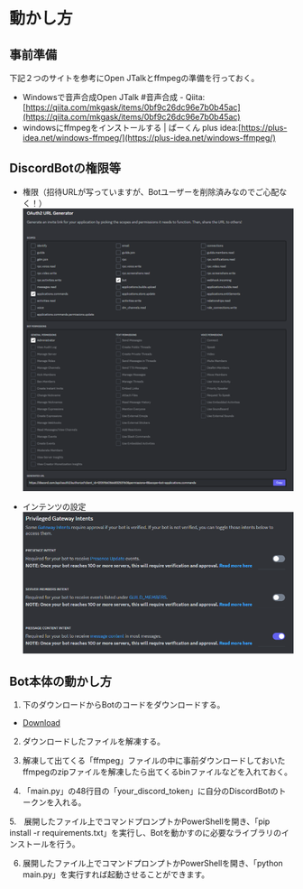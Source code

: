 # 動かし方

## 事前準備

下記２つのサイトを参考にOpen JTalkとffmpegの準備を行っておく。

* Windowsで音声合成Open JTalk #音声合成 - Qiita:[https://qiita.com/mkgask/items/0bf9c26dc96e7b0b45ac](https://qiita.com/mkgask/items/0bf9c26dc96e7b0b45ac)
* windowsにffmpegをインストールする | ぱーくん plus idea:[https://plus-idea.net/windows-ffmpeg/](https://plus-idea.net/windows-ffmpeg/)

## DiscordBotの権限等
* 権限（招待URLが写っていますが、Botユーザーを削除済みなのでご心配なく！）
![権限](https://github.com/rainbow0210/YomiageBot/blob/main/images/permission.png?raw=true)

* インテンツの設定
![インテンツの設定](https://github.com/rainbow0210/YomiageBot/blob/main/images/intents.png?raw=true)

## Bot本体の動かし方

1. 下のダウンロードからBotのコードをダウンロードする。
  * [Download](https://github.com/rainbow0210/YomiageBot/archive/refs/heads/main.zip)

2. ダウンロードしたファイルを解凍する。

3. 解凍して出てくる「ffmpeg」ファイルの中に事前ダウンロードしておいたffmpegのzipファイルを解凍したら出てくるbinファイルなどを入れておく。

4. 「main.py」の48行目の「your_discord_token」に自分のDiscordBotのトークンを入れる。

5.　展開したファイル上でコマンドプロンプトかPowerShellを開き、「pip install -r requirements.txt」を実行し、Botを動かすのに必要なライブラリのインストールを行う。

6. 展開したファイル上でコマンドプロンプトかPowerShellを開き、「python main.py」を実行すれば起動させることができます。
